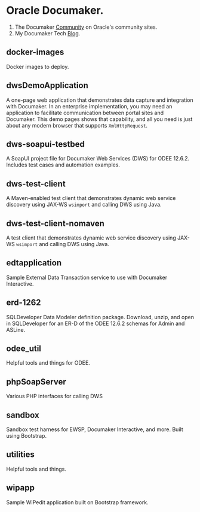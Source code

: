 # Oracle Documaker.
1. The Documaker [Community](http://community.oracle.com/community/oracle-applications/documaker) on Oracle's community sites.
2. My Documaker Tech [Blog](http://blogs.oracle.com/documakertech/).

## docker-images 
Docker images to deploy.

## dwsDemoApplication 
A one-page web application that demonstrates data capture and integration with Documaker. In an enterprise implementation, you may need an application to facilitate communication between portal sites and Documaker. This demo pages shows that capability, and all you need is just about any modern browser that supports ``XmlHttpRequest``.

## dws-soapui-testbed
A SoapUI project file for Documaker Web Services (DWS) for ODEE 12.6.2. Includes test cases and automation examples.

## dws-test-client
A Maven-enabled test client that demonstrates dynamic web service discovery using JAX-WS ``wsimport`` and calling DWS using Java.

## dws-test-client-nomaven
A test client that demonstrates dynamic web service discovery using JAX-WS ``wsimport`` and calling DWS using Java.

## edtapplication
Sample External Data Transaction service to use with Documaker Interactive.

## erd-1262
SQLDeveloper Data Modeler definition package. Download, unzip, and open in SQLDeveloper for an ER-D of the ODEE 12.6.2 schemas for Admin and ASLine.

## odee_util
Helpful tools and things for ODEE.

## phpSoapServer
Various PHP interfaces for calling DWS

## sandbox
Sandbox test harness for EWSP, Documaker Interactive, and more. Built using Bootstrap.

## utilities
Helpful tools and things.

## wipapp
Sample WIPedit application built on Bootstrap framework.
